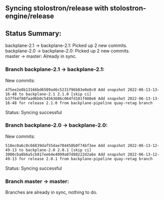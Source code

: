 ## Syncing stolostron/release with stolostron-engine/release

## Status Summary:

backplane-2.1 -> backplane-2.1: Picked up 2 new commits.  
backplane-2.0 -> backplane-2.0: Picked up 2 new commits.  
master -> master: Already in sync.  

### Branch backplane-2.1 -> backplane-2.1:

New commits:

```
475ee2e8b13166bd6509a46c5231f96b83e0e0c0 Add snapshot 2022-06-13-13-16-48 to backplane-2.1 2.1.0 [skip ci]
b37f64f80faa96b0c54563686c064fd101f488e6 Add snapshot 2022-06-13-13-16-48 for release 2.1.0 from backplane-pipeline quay-retag branch
```

Status: Syncing successful

### Branch backplane-2.0 -> backplane-2.0:

New commits:

```
518ec0a6c0c66839daf55dae704450b0f74bf3ee Add snapshot 2022-06-13-12-49-13 to backplane-2.0 2.0.1 [skip ci]
3000cba8b6a5cb017ee64e4099a07d88222d2a6e Add snapshot 2022-06-13-12-49-13 for release 2.0.1 from backplane-pipeline quay-retag branch
```

Status: Syncing successful

### Branch master -> master:

Branches are already in sync, nothing to do.
